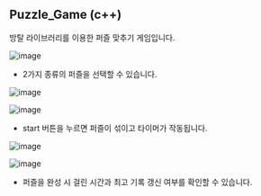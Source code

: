 ## Puzzle_Game (c++)

방탈 라이브러리를 이용한 퍼즐 맞추기 게임입니다.

![image](https://user-images.githubusercontent.com/70556633/93705816-76167380-fb5b-11ea-8abd-c3c52a120f06.png)
- 2가지 종류의 퍼즐을 선택할 수 있습니다.

![image](https://user-images.githubusercontent.com/70556633/93705453-69dce700-fb58-11ea-9af0-592fcfa56792.png)

![image](https://user-images.githubusercontent.com/70556633/93705456-76f9d600-fb58-11ea-988d-d864c9aee809.png)
- start 버튼을 누르면 퍼즐이 섞이고 타이머가 작동됩니다.

![image](https://user-images.githubusercontent.com/70556633/93705534-38b0e680-fb59-11ea-9012-ae1f02f3f9d6.png)

![image](https://user-images.githubusercontent.com/70556633/93705606-947b6f80-fb59-11ea-9c35-f317de5913cd.png)
- 퍼즐을 완성 시 걸린 시간과 최고 기록 갱신 여부를 확인할 수 있습니다.
